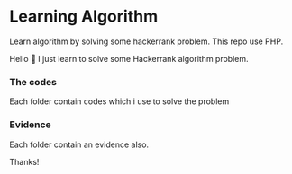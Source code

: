 # Learning Algorithm

Learn algorithm by solving some hackerrank problem. This repo use PHP.

Hello :wave:
I just learn to solve some Hackerrank algorithm problem.

### The codes

Each folder contain codes which i use to solve the problem

### Evidence

Each folder contain an evidence also.

Thanks!
